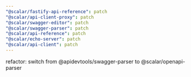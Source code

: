 ```yaml
---
"@scalar/fastify-api-reference": patch
"@scalar/api-client-proxy": patch
"@scalar/swagger-editor": patch
"@scalar/swagger-parser": patch
"@scalar/api-reference": patch
"@scalar/echo-server": patch
"@scalar/api-client": patch
---
```


refactor: switch from @apidevtools/swagger-parser to @scalar/openapi-parser
